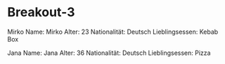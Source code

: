 # Breakout-3

Mirko
Name: Mirko
Alter: 23
Nationalität: Deutsch
Lieblingsessen: Kebab Box


Jana
Name: Jana
Alter: 36
Nationalität: Deutsch
Lieblingsessen: Pizza